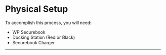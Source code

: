 # Physical Setup

To accomplish this process, you will need:
- WP Securebook
- Docking Station (Red or Black)
- Securebook Charger

---

